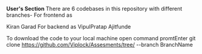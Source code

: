 

**User's Section**
There are 6 codebases in this repository with different branches-
For frontend as

 Kiran Garad
For backend as
  VipulPratap
  Ajitfunde
  
To download the code to your local machine
open command promtEnter git clone https://github.com/Viplock/Assesments/tree/ --branch BranchName 
